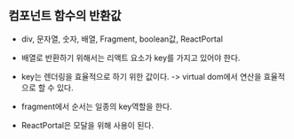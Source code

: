 ## 컴포넌트 함수의 반환값

- div, 문자열, 숫자, 배열, Fragment, boolean값, ReactPortal

- 배열로 반환하기 위해서는 리액트 요소가 key를 가지고 있어야 한다.

- key는 렌더링을 효율적으로 하기 위한 값이다. -> virtual dom에서 연산을 효율적으로 할 수 있다.
- fragment에서 순서는 일종의 key역할을 한다.
- ReactPortal은 모달을 위해 사용이 된다.